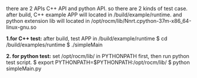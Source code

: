 there are 2 APIs C++ API and python API. so there are 2 kinds of test case.
after build, C++ example APP will located in /build/example/runtime.
and python extension lib will located in /opt/rocm/lib/Nnrt.cpython-37m-x86_64-linux-gnu.so

**1.for C++ test:**
after build, test APP in /build/example/runtime
$ cd /build/examples/runtime
$ ./simpleMain


**2. for python test:**
set /opt/rocm/lib/ in PYTHONPATH first, then run python test script.
$ export PYTHONPATH=$PYTHONPATH:/opt/rocm/lib/
$ python simpleMain.py


